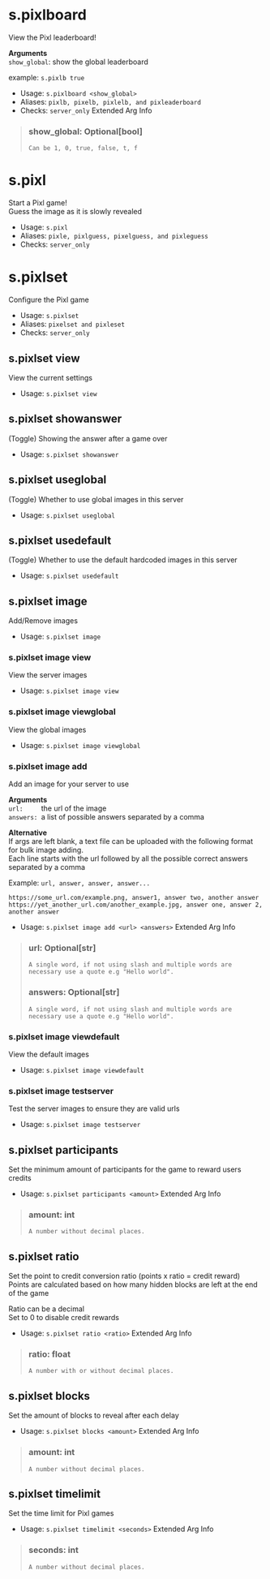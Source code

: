 # s.pixlboard
View the Pixl leaderboard!<br/>

**Arguments**<br/>
`show_global`: show the global leaderboard<br/>

example: `s.pixlb true`<br/>
 - Usage: `s.pixlboard <show_global>`
 - Aliases: `pixlb, pixelb, pixlelb, and pixleaderboard`
 - Checks: `server_only`
Extended Arg Info
> ### show_global: Optional[bool]
> ```
> Can be 1, 0, true, false, t, f
> ```
# s.pixl
Start a Pixl game!<br/>
Guess the image as it is slowly revealed<br/>
 - Usage: `s.pixl`
 - Aliases: `pixle, pixlguess, pixelguess, and pixleguess`
 - Checks: `server_only`
# s.pixlset
Configure the Pixl game<br/>
 - Usage: `s.pixlset`
 - Aliases: `pixelset and pixleset`
 - Checks: `server_only`
## s.pixlset view
View the current settings<br/>
 - Usage: `s.pixlset view`
## s.pixlset showanswer
(Toggle) Showing the answer after a game over<br/>
 - Usage: `s.pixlset showanswer`
## s.pixlset useglobal
(Toggle) Whether to use global images in this server<br/>
 - Usage: `s.pixlset useglobal`
## s.pixlset usedefault
(Toggle) Whether to use the default hardcoded images in this server<br/>
 - Usage: `s.pixlset usedefault`
## s.pixlset image
Add/Remove images<br/>
 - Usage: `s.pixlset image`
### s.pixlset image view
View the server images<br/>
 - Usage: `s.pixlset image view`
### s.pixlset image viewglobal
View the global images<br/>
 - Usage: `s.pixlset image viewglobal`
### s.pixlset image add
Add an image for your server to use<br/>

**Arguments**<br/>
`url:     `the url of the image<br/>
`answers: `a list of possible answers separated by a comma<br/>

**Alternative**<br/>
If args are left blank, a text file can be uploaded with the following format for bulk image adding.<br/>
Each line starts with the url followed by all the possible correct answers separated by a comma<br/>

Example: `url, answer, answer, answer...`<br/>
```
https://some_url.com/example.png, answer1, answer two, another answer
https://yet_another_url.com/another_example.jpg, answer one, answer 2, another answer
```
 - Usage: `s.pixlset image add <url> <answers>`
Extended Arg Info
> ### url: Optional[str]
> ```
> A single word, if not using slash and multiple words are necessary use a quote e.g "Hello world".
> ```
> ### answers: Optional[str]
> ```
> A single word, if not using slash and multiple words are necessary use a quote e.g "Hello world".
> ```
### s.pixlset image viewdefault
View the default images<br/>
 - Usage: `s.pixlset image viewdefault`
### s.pixlset image testserver
Test the server images to ensure they are valid urls<br/>
 - Usage: `s.pixlset image testserver`
## s.pixlset participants
Set the minimum amount of participants for the game to reward users credits<br/>
 - Usage: `s.pixlset participants <amount>`
Extended Arg Info
> ### amount: int
> ```
> A number without decimal places.
> ```
## s.pixlset ratio
Set the point to credit conversion ratio (points x ratio = credit reward)<br/>
Points are calculated based on how many hidden blocks are left at the end of the game<br/>

Ratio can be a decimal<br/>
Set to 0 to disable credit rewards<br/>
 - Usage: `s.pixlset ratio <ratio>`
Extended Arg Info
> ### ratio: float
> ```
> A number with or without decimal places.
> ```
## s.pixlset blocks
Set the amount of blocks to reveal after each delay<br/>
 - Usage: `s.pixlset blocks <amount>`
Extended Arg Info
> ### amount: int
> ```
> A number without decimal places.
> ```
## s.pixlset timelimit
Set the time limit for Pixl games<br/>
 - Usage: `s.pixlset timelimit <seconds>`
Extended Arg Info
> ### seconds: int
> ```
> A number without decimal places.
> ```

